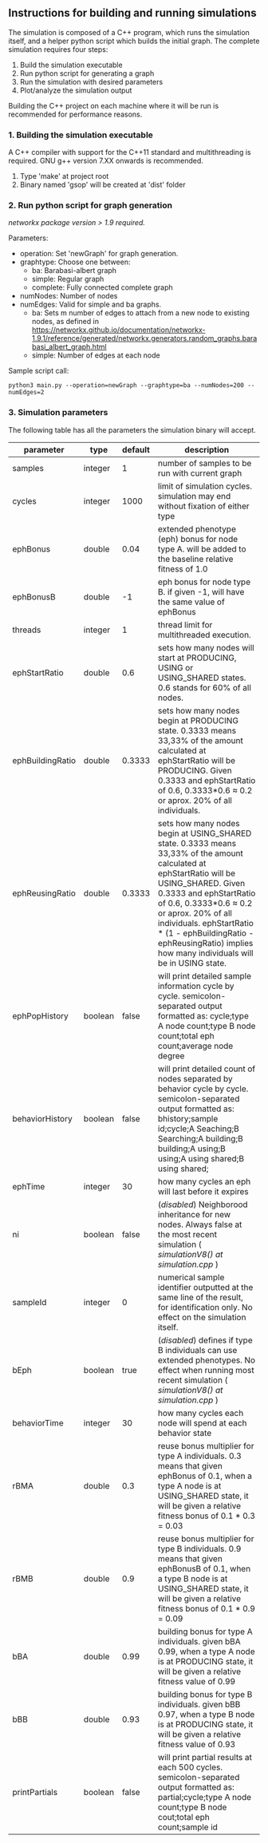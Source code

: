 ## Instructions for building and running simulations

The simulation is composed of a C++ program, which runs the simulation itself, and a helper python script which builds the initial graph. The complete simulation requires four steps:

 1. Build the simulation executable
 2. Run python script for generating a graph
 3. Run the simulation with desired parameters 
 4. Plot/analyze the simulation output

 Building the C++ project on each machine where it will be run is recommended for performance reasons.

 ### 1. Building the simulation executable

 A C++ compiler with support for the C++11 standard and multithreading is required. GNU g++ version 7.XX onwards is recommended.

 1. Type 'make' at project root
 2. Binary named 'gsop' will be created at 'dist' folder

 ### 2. Run python script for graph generation

 *networkx package version > 1.9 required.*

 Parameters:
  * operation: Set 'newGraph' for graph generation.
  * graphtype: Choose one between:
    * ba: Barabasi-albert graph
    * simple: Regular graph
    * complete: Fully connected complete graph
  * numNodes: Number of nodes
  * numEdges: Valid for simple and ba graphs.
    * ba: Sets m number of edges to attach from a new node to existing nodes, as defined in https://networkx.github.io/documentation/networkx-1.9.1/reference/generated/networkx.generators.random_graphs.barabasi_albert_graph.html
    * simple: Number of edges at each node

Sample script call:
 
    python3 main.py --operation=newGraph --graphtype=ba --numNodes=200 --numEdges=2

###  3. Simulation parameters

The following table has all the parameters the simulation binary will accept.

| parameter         | type   | default | description | 
|-|-|-|-|
| samples           | integer|1        |number of samples to be run with current graph  | 
| cycles            | integer|1000     |limit of simulation cycles. simulation may end without fixation of either type  | 
| ephBonus          | double |0.04     |extended phenotype (eph) bonus for node type A. will be added to the baseline relative fitness of 1.0  | 
| ephBonusB         | double |-1       |eph bonus for node type B. if given -1, will have the same value of ephBonus  | 
| threads           | integer|1        |thread limit for multithreaded execution.   | 
| ephStartRatio     | double |0.6      |sets how many nodes will start at PRODUCING, USING or USING_SHARED states. 0.6 stands for 60% of all nodes.   | 
| ephBuildingRatio  | double |0.3333   |sets how many nodes begin at PRODUCING state. 0.3333 means 33,33% of the amount calculated at ephStartRatio will be PRODUCING. Given 0.3333 and ephStartRatio of 0.6, 0.3333*0.6 	&asymp; 0.2 or aprox. 20% of all individuals. | 
| ephReusingRatio   | double |0.3333   |sets how many nodes begin at USING_SHARED state. 0.3333 means 33,33% of the amount calculated at ephStartRatio will be USING_SHARED. Given 0.3333 and ephStartRatio of 0.6, 0.3333*0.6 	&asymp; 0.2 or aprox. 20% of all individuals. ephStartRatio * (1 - ephBuildingRatio - ephReusingRatio) implies how many individuals will be in USING state. | 
| ephPopHistory     | boolean|false    |will print detailed sample information cycle by cycle. semicolon-separated output formatted as: cycle;type A node count;type B node count;total eph count;average node degree  | 
| behaviorHistory   | boolean|false    |will print detailed count of nodes separated by behavior cycle by cycle. semicolon-separated output formatted as: bhistory;sample id;cycle;A Seaching;B Searching;A building;B building;A using;B using;A using shared;B using shared;    | 
| ephTime           | integer|30       |how many cycles an eph will last before it expires  | 
| ni                | boolean|false    |(*disabled*) Neighborood inheritance for new nodes. Always false at the most recent simulation ( *simulationV8() at simulation.cpp* ) | 
| sampleId          | integer|0        |numerical sample identifier outputted at the same line of the result, for identification only. No effect on the simulation itself.  | 
| bEph              | boolean|true     |(*disabled*) defines if type B individuals can use extended phenotypes. No effect when running most recent simulation ( *simulationV8() at simulation.cpp* )  | 
| behaviorTime      | integer|30       |how many cycles each node will spend at each behavior state  | 
| rBMA              | double |0.3      |reuse bonus multiplier for type A individuals. 0.3 means that given ephBonus of 0.1, when a type A node is at USING_SHARED state, it will be given a relative fitness bonus of 0.1 * 0.3 = 0.03  | 
| rBMB              | double |0.9      |reuse bonus multiplier for type B individuals. 0.9 means that given ephBonusB of 0.1, when a type B node is at USING_SHARED state, it will be given a relative fitness bonus of 0.1 * 0.9 = 0.09  | 
| bBA               | double |0.99     |building bonus for type A individuals. given bBA 0.99, when a type A node is at PRODUCING state, it will be given a relative fitness value of 0.99  | 
| bBB               | double |0.93     |building bonus for type B individuals. given bBB 0.97, when a type B node is at PRODUCING state, it will be given a relative fitness value of 0.93  | 
| printPartials     | boolean|false    |will print partial results at each 500 cycles. semicolon-separated output formatted as: partial;cycle;type A node count;type B node cout;total eph count;sample id   | 


